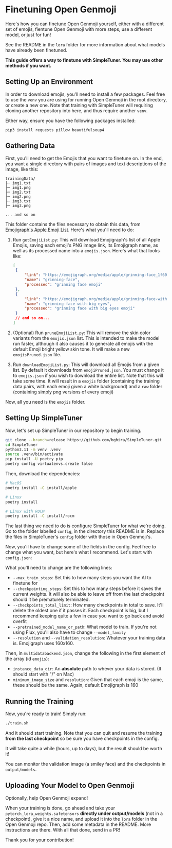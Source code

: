 # Finetuning Open Genmoji

Here's how you can finetune Open Genmoji yourself, either with a different set of emojis, fientune Open Genmoji with more steps, use a different model, or just for fun!

See the README in the `lora` folder for more information about what models have already been finetuned.

**This guide offers a way to finetune with SimpleTuner. You may use other methods if you want.**

## Setting Up an Environment

In order to download emojis, you'll need to install a few packages. Feel free to use the `venv` you are using for running Open Genmoji in the root directory, or create a new one. Note that training with SimpleTuner will requiring cloning another repository into here, and thus require another `venv`.

Either way, ensure you have the following packages installed:

```
pip3 install requests pillow beautifulsoup4
```

## Gathering Data

First, you'll need to get the Emojis that you want to finetune on. In the end, you want a single directory with pairs of images and text descriptions of the image, like this:

```
trainingData/
├─ img1.txt
├─ img1.png
├─ img2.txt
├─ img2.png
├─ img3.txt
├─ img3.png

... and so on
```

This folder contains the files necessary to obtain this data, from [Emojigraph's Apple Emoji List](https://emojigraph.org/apple/). Here's what you'll need to do:

1. Run `getEmojiList.py`: This will download Emojigraph's list of all Apple Emojis, saving each emoji's PNG image link, its Emojigraph name, as well as its processed name into a `emojis.json`. Here's what that looks like:

   ```json
   [
   	{
   		"link": "https://emojigraph.org/media/apple/grinning-face_1f600.png",
   		"name": "grinning-face",
   		"processed": "grinning face emoji"
   	},
   	{
   		"link": "https://emojigraph.org/media/apple/grinning-face-with-big-eyes_1f603.png",
   		"name": "grinning-face-with-big-eyes",
   		"processed": "grinning face with big eyes emoji"
   	}
   	// and so on...
   ]
   ```

2. (Optional) Run `pruneEmojiList.py`: This will remove the skin color variants from the `emojis.json` list. This is intended to make the model run faster, although it also causes it to generate all emojis with the default Emoji bright yellow skin tone. It will make a new `emojisPruned.json` file.
3. Run `downloadEmojiList.py`: This will download all Emojis from a given list. By default it downloads from `emojiPruned.json`. You must change it to `emojis.json` if you wish to download the entire list. Note that this will take some time. It will result in a `emojis` folder (containing the training data pairs, with each emoji given a white background) and a `raw` folder (containing simply png versions of every emoji)

Now, all you need is the `emojis` folder.

## Setting Up SimpleTuner

Now, let's set up SimpleTuner in our repository to begin training.

```bash
git clone --branch=release https://github.com/bghira/SimpleTuner.git
cd SimpleTuner
python3.11 -m venv .venv
source .venv/bin/activate
pip install -U poetry pip
poetry config virtualenvs.create false
```

Then, download the dependencies:

```bash
# MacOS
poetry install -C install/apple

# Linux
poetry install

# Linux with ROCM
poetry install -C install/rocm
```

The last thing we need to do is configure SimpleTuner for what we're doing. Go to the folder labelled `config`, in the directory this README is in. Replace the files in SimpleTuner's `config` folder with those in Open Genmoji's.

Now, you'll have to change some of the fields in the config. Feel free to change what you want, but here's what I recommend. Let's start with `config.json`:

What you'll need to change are the following lines:

- `--max_train_steps`: Set this to how many steps you want the AI to finetune for
- `--checkpointing_steps`: Set this to how many steps before it saves the current weights. It will also be able to leave off from the last checkpoint should it be prematurely terminated.
- `--checkpoints_total_limit`: How many checkpoints in total to save. It'll delete the oldest one if it passes it. Each checkpoint is big, but I recommend keeping quite a few in case you want to go back and avoid overfit
- `--pretrained_model_name_or_path`: What model to train. If you're not using Flux, you'll also have to change `--model_family`
- `--resolution` and `--validation_resolution`: Whatever your training data is. Emojigraph uses 160x160.

Then, in `multidatabackend.json`, change the following in the first element of the array (id `emojis`):

- `instance_data_dir`: An **absolute** path to whever your data is stored. (It should start with "/" on Mac)
- `minimum_image_size` and `resolution`: Given that each emoji is the same, these should be the same. Again, default Emojigraph is 160

## Running the Training

Now, you're ready to train! Simply run:

```bash
./train.sh
```

And it should start training. Note that you can quit and resume the training **from the last checkpoint** so be sure you have checkpoints in the config.

It will take quite a while (hours, up to days), but the result should be worth it!

You can monitor the validation image (a smiley face) and the checkpoints in `output/models`.

## Uploading Your Model to Open Genmoji

Optionally, help Open Genmoji expand!

When your training is done, go ahead and take your `pytorch_lora_weights.safetensors` **directly under output/models** (not in a checkpoint), give it a nice name, and upload it into the `lora` folder in the Open Genmoji repo. Then, add some metadata in the README. More instructions are there. With all that done, send in a PR!

Thank you for your contribution!
